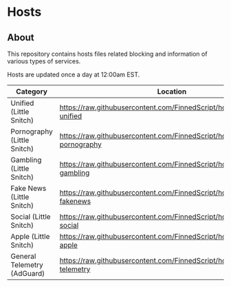 # Hosts
## About
This repository contains hosts files related blocking and information of various types of services.

Hosts are updated once a day at 12:00am EST.

| Category                    | Location                                                                        |
|-----------------------------|---------------------------------------------------------------------------------|
| Unified (Little Snitch)     | https://raw.githubusercontent.com/FinnedScript/hosts/main/lists/ls-unified      |
| Pornography (Little Snitch) | https://raw.githubusercontent.com/FinnedScript/hosts/main/lists/ls-pornography  |
| Gambling (Little Snitch)    | https://raw.githubusercontent.com/FinnedScript/hosts/main/lists/ls-gambling     |
| Fake News (Little Snitch)   | https://raw.githubusercontent.com/FinnedScript/hosts/main/lists/ls-fakenews     |
| Social (Little Snitch)      | https://raw.githubusercontent.com/FinnedScript/hosts/main/lists/ls-social       |
| Apple (Little Snitch)       | https://raw.githubusercontent.com/FinnedScript/hosts/main/lists/ls-apple        |
| General Telemetry (AdGuard) | https://raw.githubusercontent.com/FinnedScript/hosts/main/lists/ag-telemetry    |

